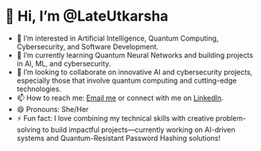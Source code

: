 # 👋 Hi, I’m @LateUtkarsha

- 👀 I’m interested in Artificial Intelligence, Quantum Computing, Cybersecurity, and Software Development.
- 🌱 I’m currently learning Quantum Neural Networks and building projects in AI, ML, and cybersecurity.
- 💞️ I’m looking to collaborate on innovative AI and cybersecurity projects, especially those that involve quantum computing and cutting-edge technologies.
- 📫 How to reach me: [Email me](mailto:lateutkarsha2003@gmail.com) or connect with me on [LinkedIn](https://www.linkedin.com/in/late-utkarsha/).
- 😄 Pronouns: She/Her
- ⚡ Fun fact: I love combining my technical skills with creative problem-solving to build impactful projects—currently working on AI-driven systems and Quantum-Resistant Password Hashing solutions!

<!---
LateUtkarsha/LateUtkarsha is a ✨ special ✨ repository because its `README.md` (this file) appears on your GitHub profile.
You can click the Preview link to take a look at your changes.
--->
